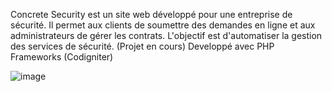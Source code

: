 Concrete Security est un site web développé pour une entreprise de sécurité. Il permet aux clients de soumettre des demandes en ligne et aux administrateurs de gérer les contrats. L'objectif est d'automatiser la gestion des services de sécurité.
(Projet en cours)
Developpé avec PHP Frameworks (Codigniter)

![image](https://github.com/NoeCalmes/concretesecurity/assets/68471197/40077371-ddb3-42e6-b0ca-6f273f04cf65)

